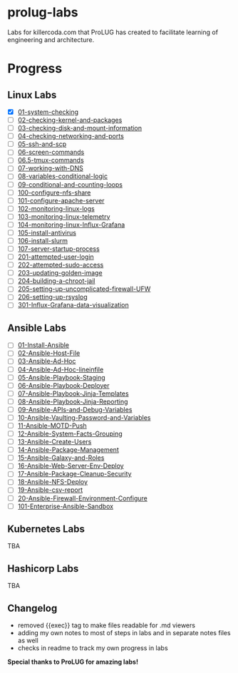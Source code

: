 # prolug-labs
Labs for killercoda.com that ProLUG has created to facilitate learning of engineering and architecture.

# Progress

## Linux Labs 
- [x] [01-system-checking](Linux-Labs/01-system-checking/notes.md)
- [ ] [02-checking-kernel-and-packages](Linux-Labs/02-checking-kernel-and-packages/notes.md)
- [ ] [03-checking-disk-and-mount-information](Linux-Labs/03-checking-disk-and-mount-information/notes.md)
- [ ] [04-checking-networking-and-ports](Linux-Labs/04-checking-networking-and-ports/notes.md)
- [ ] [05-ssh-and-scp](Linux-Labs/05-ssh-and-scp/notes.md)
- [ ] [06-screen-commands](Linux-Labs/06-screen-commands/notes.md)
- [ ] [06.5-tmux-commands](Linux-Labs/06.5-tmux-commands/notes.md)
- [ ] [07-working-with-DNS](Linux-Labs/07-working-with-DNS/notes.md)
- [ ] [08-variables-conditional-logic](Linux-Labs/08-variables-conditional-logic/notes.md)
- [ ] [09-conditional-and-counting-loops](Linux-Labs/09-conditional-and-counting-loops/notes.md)
- [ ] [100-configure-nfs-share](Linux-Labs/100-configure-nfs-share/notes.md)
- [ ] [101-configure-apache-server](Linux-Labs/101-configure-apache-server/notes.md)
- [ ] [102-monitoring-linux-logs](Linux-Labs/102-monitoring-linux-logs/notes.md)
- [ ] [103-monitoring-linux-telemetry](Linux-Labs/103-monitoring-linux-telemetry/notes.md)
- [ ] [104-monitoring-linux-Influx-Grafana](Linux-Labs/104-monitoring-linux-Influx-Grafana/notes.md)
- [ ] [105-install-antivirus](Linux-Labs/105-install-antivirus/notes.md)
- [ ] [106-install-slurm](Linux-Labs/106-install-slurm/notes.md)
- [ ] [107-server-startup-process](Linux-Labs/107-server-startup-process/notes.md)
- [ ] [201-attempted-user-login](Linux-Labs/201-attempted-user-login/notes.md)
- [ ] [202-attempted-sudo-access](Linux-Labs/202-attempted-sudo-access/notes.md)
- [ ] [203-updating-golden-image](Linux-Labs/203-updating-golden-image/notes.md)
- [ ] [204-building-a-chroot-jail](Linux-Labs/204-building-a-chroot-jail/notes.md)
- [ ] [205-setting-up-uncomplicated-firewall-UFW](Linux-Labs/205-setting-up-uncomplicated-firewall-UFW/notes.md)
- [ ] [206-setting-up-rsyslog](Linux-Labs/206-setting-up-rsyslog/notes.md)
- [ ] [301-Influx-Grafana-data-visualization](Linux-Labs/301-Influx-Grafana-data-visualization/notes.md)

## Ansible Labs 
- [ ] [01-Install-Ansible](Ansible-Labs/01-Install-Ansible/notes.md)
- [ ] [02-Ansible-Host-File](Ansible-Labs/02-Ansible-Host-File/notes.md)
- [ ] [03-Ansible-Ad-Hoc](Ansible-Labs/03-Ansible-Ad-Hoc/notes.md)
- [ ] [04-Ansible-Ad-Hoc-lineinfile](Ansible-Labs/04-Ansible-Ad-Hoc-lineinfile/notes.md)
- [ ] [05-Ansible-Playbook-Staging](Ansible-Labs/05-Ansible-Playbook-Staging/notes.md)
- [ ] [06-Ansible-Playbook-Deployer](Ansible-Labs/06-Ansible-Playbook-Deployer/notes.md)
- [ ] [07-Ansible-Playbook-Jinja-Templates](Ansible-Labs/07-Ansible-Playbook-Jinja-Templates/notes.md)
- [ ] [08-Ansible-Playbook-Jinja-Reporting](Ansible-Labs/08-Ansible-Playbook-Jinja-Reporting/notes.md)
- [ ] [09-Ansible-APIs-and-Debug-Variables](Ansible-Labs/09-Ansible-APIs-and-Debug-Variables/notes.md)
- [ ] [10-Ansible-Vaulting-Password-and-Variables](Ansible-Labs/10-Ansible-Vaulting-Password-and-Variables/notes.md)
- [ ] [11-Ansible-MOTD-Push](Ansible-Labs/11-Ansible-MOTD-Push/notes.md)
- [ ] [12-Ansible-System-Facts-Grouping](Ansible-Labs/12-Ansible-System-Facts-Grouping/notes.md)
- [ ] [13-Ansible-Create-Users](Ansible-Labs/13-Ansible-Create-Users/notes.md)
- [ ] [14-Ansible-Package-Management](Ansible-Labs/14-Ansible-Package-Management/notes.md)
- [ ] [15-Ansible-Galaxy-and-Roles](Ansible-Labs/15-Ansible-Galaxy-and-Roles/notes.md)
- [ ] [16-Ansible-Web-Server-Env-Deploy](Ansible-Labs/16-Ansible-Web-Server-Env-Deploy/notes.md)
- [ ] [17-Ansible-Package-Cleanup-Security](Ansible-Labs/17-Ansible-Package-Cleanup-Security/notes.md)
- [ ] [18-Ansible-NFS-Deploy](Ansible-Labs/18-Ansible-NFS-Deploy/notes.md)
- [ ] [19-Ansible-csv-report](Ansible-Labs/19-Ansible-csv-report/notes.md)
- [ ] [20-Ansible-Firewall-Environment-Configure](Ansible-Labs/20-Ansible-Firewall-Environment-Configure/notes.md)
- [ ] [101-Enterprise-Ansible-Sandbox](Ansible-Labs/101-Enterprise-Ansible-Sandbox/notes.md)

## Kubernetes Labs 
TBA
## Hashicorp Labs 
TBA

## Changelog 
- removed {{exec}} tag to make files readable for .md viewers 
- adding my own notes to most of steps in labs and in separate notes files as well
- checks in readme to track my own progress in labs


**Special thanks to ProLUG for amazing labs!**
